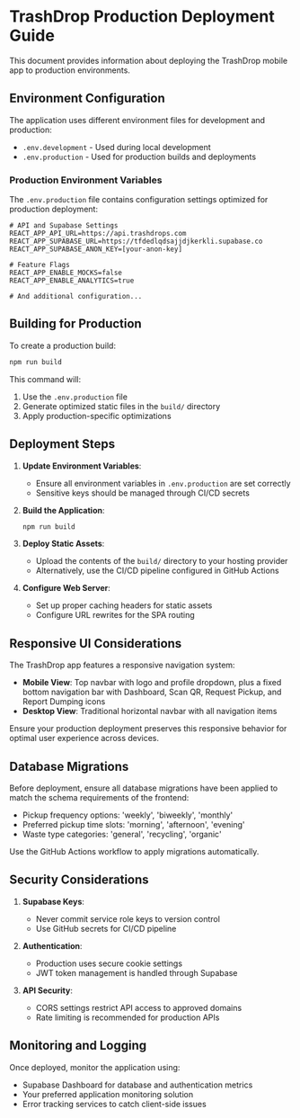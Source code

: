 # TrashDrop Production Deployment Guide

This document provides information about deploying the TrashDrop mobile app to production environments.

## Environment Configuration

The application uses different environment files for development and production:

- `.env.development` - Used during local development
- `.env.production` - Used for production builds and deployments

### Production Environment Variables

The `.env.production` file contains configuration settings optimized for production deployment:

```
# API and Supabase Settings
REACT_APP_API_URL=https://api.trashdrops.com
REACT_APP_SUPABASE_URL=https://tfdedlqdsajjdjkerkli.supabase.co
REACT_APP_SUPABASE_ANON_KEY=[your-anon-key]

# Feature Flags
REACT_APP_ENABLE_MOCKS=false
REACT_APP_ENABLE_ANALYTICS=true

# And additional configuration...
```

## Building for Production

To create a production build:

```bash
npm run build
```

This command will:
1. Use the `.env.production` file
2. Generate optimized static files in the `build/` directory
3. Apply production-specific optimizations

## Deployment Steps

1. **Update Environment Variables**:
   - Ensure all environment variables in `.env.production` are set correctly
   - Sensitive keys should be managed through CI/CD secrets

2. **Build the Application**:
   ```bash
   npm run build
   ```

3. **Deploy Static Assets**:
   - Upload the contents of the `build/` directory to your hosting provider
   - Alternatively, use the CI/CD pipeline configured in GitHub Actions

4. **Configure Web Server**:
   - Set up proper caching headers for static assets
   - Configure URL rewrites for the SPA routing

## Responsive UI Considerations

The TrashDrop app features a responsive navigation system:

- **Mobile View**: Top navbar with logo and profile dropdown, plus a fixed bottom navigation bar with Dashboard, Scan QR, Request Pickup, and Report Dumping icons
- **Desktop View**: Traditional horizontal navbar with all navigation items

Ensure your production deployment preserves this responsive behavior for optimal user experience across devices.

## Database Migrations

Before deployment, ensure all database migrations have been applied to match the schema requirements of the frontend:

- Pickup frequency options: 'weekly', 'biweekly', 'monthly'
- Preferred pickup time slots: 'morning', 'afternoon', 'evening'
- Waste type categories: 'general', 'recycling', 'organic'

Use the GitHub Actions workflow to apply migrations automatically.

## Security Considerations

1. **Supabase Keys**:
   - Never commit service role keys to version control
   - Use GitHub secrets for CI/CD pipeline

2. **Authentication**:
   - Production uses secure cookie settings
   - JWT token management is handled through Supabase

3. **API Security**:
   - CORS settings restrict API access to approved domains
   - Rate limiting is recommended for production APIs

## Monitoring and Logging

Once deployed, monitor the application using:
- Supabase Dashboard for database and authentication metrics
- Your preferred application monitoring solution
- Error tracking services to catch client-side issues
